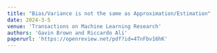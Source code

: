 ```yaml
---
title: "Bias/Variance is not the same as Approximation/Estimation"
date: 2024-3-5
venue: 'Transactions on Machine Learning Research'
authors: 'Gavin Brown and Riccardo Ali'
paperurl: 'https://openreview.net/pdf?id=4TnFbv16hK'
---
```


